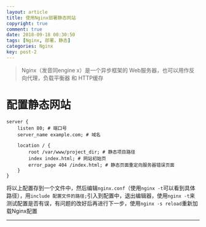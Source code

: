 ```yaml
---
layout: article
title: 使用Nginx部署静态网站
copyright: true
comment: true
date: 2018-09-18 00:30:50
tags: [Nginx, 部署，静态]
categories: Nginx
key: post-2
---
```


> Nginx（发音同engine x）是一个异步框架的 Web服务器，也可以用作反向代理，负载平衡器 和 HTTP缓存

配置静态网站
======

``` nginx
server {
    listen 80; # 端口号
    server_name example.com; # 域名

    location / {
        root /var/www/project_dir; # 静态项目路径
        index index.html; # 网站初始页
        error_page 404 /index.html; # 静态页面重定向服务器错误页面
    }
}
```
<!-- more -->

将以上配置存到一个文件中，然后编辑`nginx.conf`（使用`nginx -t`可以看到具体路径），用`include 配置文件的路径;`引入到配置中，退出编辑器，使用`nginx -t`来测试配置是否有误，有问题的改好后再进行下一步，使用`nginx -s reload`重新加载Nginx配置

---